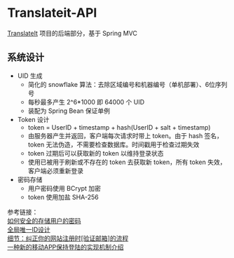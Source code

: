 # Translateit-API
[TranslateIt](https://github.com/zunpiau/TranslateIt) 项目的后端部分，基于 Spring MVC

## 系统设计
- UID 生成
  - 简化的 snowflake 算法：去除区域编号和机器编号（单机部署）、6位序列号
  - 每秒最多产生 2^6*1000 即 64000 个 UID
  - 装配为 Spring Bean 保证单例
- Token 设计   
  - token = UserID + timestamp + hash(UserID + salt + timestamp)   
  - 由服务器产生并返回，客户端每次请求时带上 token。由于 hash 签名，token 无法伪造，不需要检查数据库。时间戳用于检查过期失效   
  - token 过期后可以获取新的 token 以维持登录状态
  - 使用已被用于刷新或不存在的 token 去获取新 token，所有 token 失效，客户端必须重新登录
- 密码存储
  - 用户密码使用 BCrypt 加密
  - token 使用加盐 SHA-256
   
参考链接：   
[如何安全的存储用户的密码](http://www.freebuf.com/articles/web/28527.html)   
[全局唯一ID设计](https://www.jianshu.com/p/61817cf48cc3)   
[细节：纠正你的网站注册时[验证邮箱]的流程](http://www.webppd.com/thread-55-1-2.html)   
[一种新的移动APP保持登陆的实现机制介绍](https://zhuanlan.zhihu.com/p/27440512)